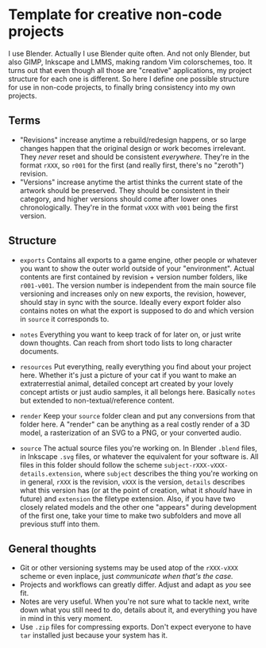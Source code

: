 # Template for creative non-code projects

I use Blender. Actually I use Blender quite often. And not only Blender, but
also GIMP, Inkscape and LMMS, making random Vim colorschemes, too. It turns out
that even though all those are "creative" applications, my project structure for
each one is different. So here I define one possible structure for use in
non-code projects, to finally bring consistency into my own projects.

## Terms

- "Revisions" increase anytime a rebuild/redesign happens, or so large changes
	happen that the original design or work becomes irrelevant. They _never_
	reset and should be consistent _everywhere._ They're in the format `rXXX`, so
	`r001` for the first (and really first, there's no "zeroth") revision.
- "Versions" increase anytime the artist thinks the current state of the artwork
  should be preserved. They should be consistent in their category, and higher
	versions should come after lower ones chronologically. They're in the format
	`vXXX` with `v001` being the first version.

## Structure

- `exports`
	Contains all exports to a game engine, other people or whatever you want
	to show the outer world outside of your "environment". Actual contents are
	first contained by revision + version number folders, like `r001-v001`. The
	version number is independent from the main source file versioning and
	increases only on new exports, the revision, however, should stay in sync with
	the source. Ideally every export folder also contains notes on what the export
	is supposed to do and which version in `source` it corresponds to.

- `notes`
	Everything you want to keep track of for later on, or just write down
	thoughts. Can reach from short todo lists to long character documents.

- `resources`
	Put everything, really everything you find about your project here. Whether
	it's just a picture of your cat if you want to make an extraterrestial animal,
	detailed concept art created by your lovely concept artists or just audio
	samples, it all belongs here. Basically `notes` but extended to
	non-textual/reference content.

- `render`
	Keep your `source` folder clean and put any conversions from that folder here.
	A "render" can be anything as a real costly render of a 3D model, a
	rasterization of an SVG to a PNG, or your converted audio.

- `source`
	The actual source files you're working on. In Blender `.blend` files, in
	Inkscape `.svg` files, or whatever the equivalent for your software is. All
	files in this folder should follow the scheme
	`subject-rXXX-vXXX-details.extension`, where `subject` describes the thing
	you're working on in general, `rXXX` is the revision, `vXXX` is the version,
	`details` describes what this version has (or at the point of creation, what
	it _should_ have in future) and `extension` the filetype extension. Also, if
	you have two closely related models and the other one "appears" during
	development of the first one, take your time to make two subfolders and move
	all previous stuff into them.


## General thoughts

- Git or other versioning systems may be used atop of the `rXXX-vXXX` scheme or
	even inplace, just _communicate when that's the case._
- Projects and workflows can greatly differ. Adjust and adapt as _you_ see fit.
- Notes are very useful. When you're not sure what to tackle next, write down
	what you still need to do, details about it, and everything you have in mind
	in this very moment.
- Use `.zip` files for compressing exports. Don't expect everyone to have `tar`
	installed just because your system has it.


<!--
	vim: tw=80
-->
